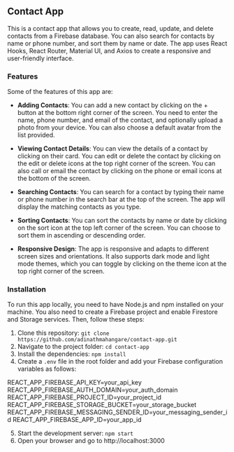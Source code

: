 ## Contact App

This is a contact app that allows you to create, read, update, and delete contacts from a Firebase database. You can also search for contacts by name or phone number, and sort them by name or date. The app uses React Hooks, React Router, Material UI, and Axios to create a responsive and user-friendly interface.

### Features

Some of the features of this app are:

- **Adding Contacts**: You can add a new contact by clicking on the + button at the bottom right corner of the screen. You need to enter the name, phone number, and email of the contact, and optionally upload a photo from your device. You can also choose a default avatar from the list provided.

- **Viewing Contact Details**: You can view the details of a contact by clicking on their card. You can edit or delete the contact by clicking on the edit or delete icons at the top right corner of the screen. You can also call or email the contact by clicking on the phone or email icons at the bottom of the screen.

- **Searching Contacts**: You can search for a contact by typing their name or phone number in the search bar at the top of the screen. The app will display the matching contacts as you type.

- **Sorting Contacts**: You can sort the contacts by name or date by clicking on the sort icon at the top left corner of the screen. You can choose to sort them in ascending or descending order.

- **Responsive Design**: The app is responsive and adapts to different screen sizes and orientations. It also supports dark mode and light mode themes, which you can toggle by clicking on the theme icon at the top right corner of the screen.

### Installation

To run this app locally, you need to have Node.js and npm installed on your machine. You also need to create a Firebase project and enable Firestore and Storage services. Then, follow these steps:

1. Clone this repository: `git clone https://github.com/adinathmahangare/contact-app.git`
2. Navigate to the project folder: `cd contact-app`
3. Install the dependencies: `npm install`
4. Create a `.env` file in the root folder and add your Firebase configuration variables as follows:


REACT_APP_FIREBASE_API_KEY=your_api_key
REACT_APP_FIREBASE_AUTH_DOMAIN=your_auth_domain
REACT_APP_FIREBASE_PROJECT_ID=your_project_id
REACT_APP_FIREBASE_STORAGE_BUCKET=your_storage_bucket
REACT_APP_FIREBASE_MESSAGING_SENDER_ID=your_messaging_sender_id
REACT_APP_FIREBASE_APP_ID=your_app_id

    
5. Start the development server: `npm start`
6. Open your browser and go to http://localhost:3000

